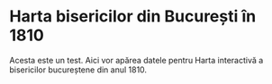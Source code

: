 # Harta bisericilor din București în 1810

Acesta este un test. Aici vor apărea datele pentru Harta interactivă a bisericilor bucureștene din anul 1810.
